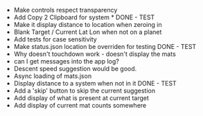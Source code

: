 * Make controls respect transparency
* Add Copy 2 Clipboard for system * DONE - TEST
* Make it display distance to location when zeroing in
* Blank Target / Current Lat Lon when not on a planet
* Add tests for case sensitivity
* Make status.json location be overriden for testing DONE - TEST
* Why doesn't touchdown work - doesn't display the mats
* can I get messages into the app log?
* Descent speed suggestion would be good.
* Async loading of mats.json
* Display distance to a system when not in it DONE - TEST
* Add a 'skip' button to skip the current suggestion
* Add display of what is present at current target
* Add display of current mat counts somewhere
